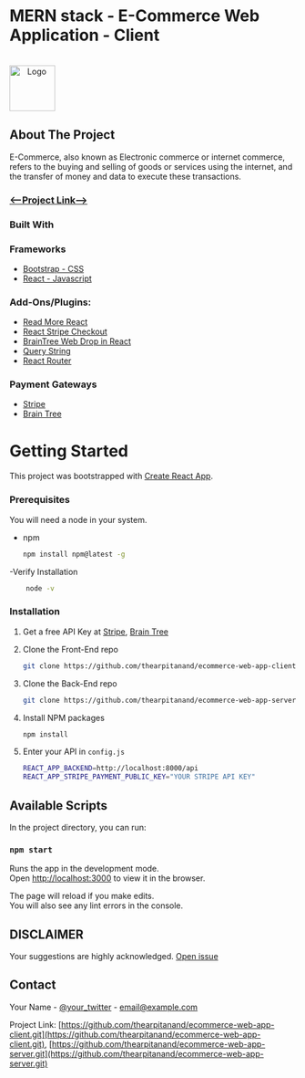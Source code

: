 <h1>MERN stack - E-Commerce Web Application - Client</h1>

<br />

<!-- PROJECT LOGO -->
<a href="#" align="center">
    <img src="../public/favicon.png" alt="Logo" width="80" height="80">
</a>

<!-- ABOUT THE PROJECT -->

## About The Project

E-Commerce, also known as Electronic commerce or internet commerce, refers to the buying and selling of goods or services using the internet, and the transfer of money and data to execute these transactions.

<!-- <img src="" alt="Project Screenshot" width="80" height="80"> -->

<h3><a href=""><--Project Link--></a></h3>

### Built With

### Frameworks

- [Bootstrap - CSS](https://getbootstrap.com)
- [React - Javascript](https://reactjs.org/)

### Add-Ons/Plugins:

- [Read More React](https://www.npmjs.com/package/read-more-react)
- [React Stripe Checkout](https://www.npmjs.com/package/react-stripe-checkout)
- [BrainTree Web Drop in React](https://www.npmjs.com/package/braintree-web-drop-in-react)
- [Query String](https://www.npmjs.com/package/query-string)
- [React Router](https://www.npmjs.com/package/react-router)

### Payment Gateways

- [Stripe](https://stripe.com/in)
- [Brain Tree](https://www.braintreepayments.com/)

<!-- GETTING STARTED -->

# Getting Started

This project was bootstrapped with [Create React App](https://github.com/facebook/create-react-app).

### Prerequisites

You will need a node in your system.

- npm
  ```sh
  npm install npm@latest -g
  ```

-Verify Installation

```sh
    node -v
```

### Installation

1. Get a free API Key at [Stripe](https://stripe.com/in), [Brain Tree](https://www.braintreepayments.com/)

2. Clone the Front-End repo

   ```sh
   git clone https://github.com/thearpitanand/ecommerce-web-app-client.git
   ```

3. Clone the Back-End repo

   ```sh
   git clone https://github.com/thearpitanand/ecommerce-web-app-server.git
   ```

4. Install NPM packages

   ```sh
   npm install
   ```

5. Enter your API in `config.js`
   ```sh
   REACT_APP_BACKEND=http://localhost:8000/api
   REACT_APP_STRIPE_PAYMENT_PUBLIC_KEY="YOUR STRIPE API KEY"
   ```

## Available Scripts

In the project directory, you can run:

### `npm start`

Runs the app in the development mode.\
Open [http://localhost:3000](http://localhost:3000) to view it in the browser.

The page will reload if you make edits.\
You will also see any lint errors in the console.

<!-- Disclaimer -->

## DISCLAIMER

Your suggestions are highly acknowledged. [Open issue](https://github.com/thearpitanand/ecommerce-web-app-client/issues)

<!-- CONTACT -->

## Contact

Your Name - [@your_twitter](https://twitter.com/your_username) - email@example.com

Project Link: [https://github.com/thearpitanand/ecommerce-web-app-client.git](https://github.com/thearpitanand/ecommerce-web-app-client.git), [https://github.com/thearpitanand/ecommerce-web-app-server.git](https://github.com/thearpitanand/ecommerce-web-app-server.git)
